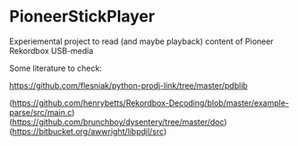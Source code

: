 # PioneerStickPlayer
Experiemental project to read (and maybe playback) content of Pioneer Rekordbox USB-media


Some literature to check:

https://github.com/flesniak/python-prodj-link/tree/master/pdblib

(https://github.com/henrybetts/Rekordbox-Decoding/blob/master/example-parse/src/main.c)
(https://github.com/brunchboy/dysentery/tree/master/doc)
(https://bitbucket.org/awwright/libpdjl/src)


